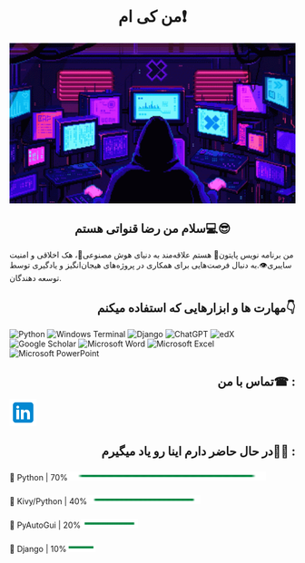 <h1 align="center">من کی ام❗</h1>

<img  align="center" src="https://github.com/Error126/Error126/blob/main/image/68747470733a2f2f6d6github.gif" width="1000" alt="Wait for your internet connection to stabilize:D">

<h2 align="center">سلام من رضا قنواتی هستم💻😎</h2>

<p aligt="center">من برنامه نویس پایتون🐍 هستم علاقه‌مند به دنیای هوش مصنوعی🤖، هک اخلاقی و امنیت سایبری👁.به دنبال فرصت‌هایی برای همکاری در پروژه‌های هیجان‌انگیز و یادگیری توسط توسعه دهندگان.</p>

<h2 align="right">مهارت ها و ابزارهایی که استفاده میکنم👇</h2>

![Python](https://img.shields.io/badge/python-3670A0?style=for-the-badge&logo=python&logoColor=ffdd54) ![Windows Terminal](https://img.shields.io/badge/Windows%20Terminal-%234D4D4D.svg?style=for-the-badge&logo=windows-terminal&logoColor=white) ![Django](https://img.shields.io/badge/django-%23092E20.svg?style=for-the-badge&logo=django&logoColor=white) ![ChatGPT](https://img.shields.io/badge/chatGPT-74aa9c?style=for-the-badge&logo=openai&logoColor=white) ![edX](https://img.shields.io/badge/edX-%2302262B.svg?style=for-the-badge&logo=edX&logoColor=white) ![Google Scholar](https://img.shields.io/badge/Google%20Scholar-4285F4?style=for-the-badge&logo=google-scholar&logoColor=white) ![Microsoft Word](https://img.shields.io/badge/Microsoft_Word-2B579A?style=for-the-badge&logo=microsoft-word&logoColor=white) ![Microsoft Excel](https://img.shields.io/badge/Microsoft_Excel-217346?style=for-the-badge&logo=microsoft-excel&logoColor=white) ![Microsoft PowerPoint](https://img.shields.io/badge/Microsoft_PowerPoint-B7472A?style=for-the-badge&logo=microsoft-powerpoint&logoColor=white)


<h2 align="right">تماس با من☎ :</h2>

<a href="https://www.linkedin.com/in/reza-ghanavati-554b29296"><img src="https://github.com/Error126/Error126/blob/main/image/icons8-linkedin-48.png"></a>


<h2 align="right">در حال حاضر دارم اینا رو یاد میگیرم👨‍💻 :</h2>

<h3 align="left"></h3>🔮 Python | 70%<img src="https://github.com/Error126/Error126/blob/main/image/icons8-loading-bar.gif" height="16px" width="350px">

<h3 align="left"></h3>🔮 Kivy/Python | 40%<img src="https://github.com/Error126/Error126/blob/main/image/icons8-loading-bar.gif" height="16px" width="200px">

<h3 align="left"></h3>🔮 PyAutoGui | 20%<img src="https://github.com/Error126/Error126/blob/main/image/icons8-loading-bar.gif" height="16px" width="100px">

<h3 align="left"></h3>🔮 Django | 10%<img src="https://github.com/Error126/Error126/blob/main/image/icons8-loading-bar.gif" height="16px" width="50px">
